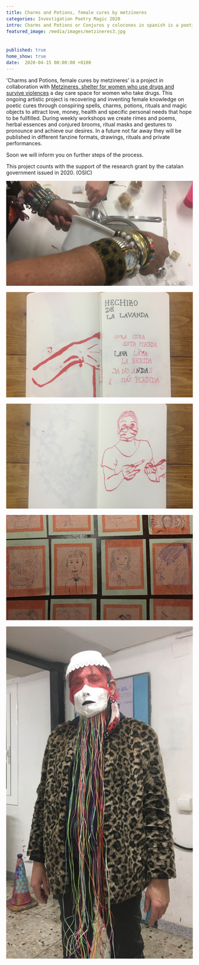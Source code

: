 ```yaml
---
title: Charms and Potions, female cures by metzineres
categories: Investigation Poetry Magic 2020
intro: Charms and Potions or Conjuros y colocones in spanish is a poetic investigation on female spirituality by women who use drugs.
featured_image: /media/images/metzineres3.jpg


published: true
home_show: true
date:  2020-04-15 00:00:00 +0100
---
```

'Charms and Potions, female cures by metzineres' is a project in collaboration with [Metzineres, shelter for women who use drugs and survive violences](http://metzineres.net/) a day care space for women who take drugs.
This ongoing artistic project is recovering and inventing female knowledge on poetic cures through conspiring spells, charms, potions, rituals and magic objects to attract love, money, health and specific personal needs that hope to be fullfilled. During weekly workshops we create rimes and poems, herbal essences and conjured brooms, ritual masks and gestures to pronounce and achieve our desires. In a future not far away they will be published in different fanzine formats, drawings, rituals and private performances.

Soon we will inform you on further steps of the process.

This project counts with the support of the research grant by the catalan government issued in 2020. (OSIC)


![image](/media/images/metzineres4.jpg)

![image](/media/images/metzineres2.jpg)

![image](/media/images/metzineres1.jpg)

![image](/media/images/metzineres5.jpg)

![image](/media/images/metzineres6.jpg)
